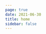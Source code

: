 ```yaml
---
page: true
date: 2021-06-30
title: home
sidebar: false
---
```

<script setup>
import Page from "./.vitepress/theme/components/Page.vue";
import { useData } from "vitepress";
const { theme } = useData();
const pageSize = theme.value.pageSize;
const posts = theme.value.posts.slice(0,10)
</script>
<Page :posts="posts" :pageCurrent="1" :pagesNum="2" />
